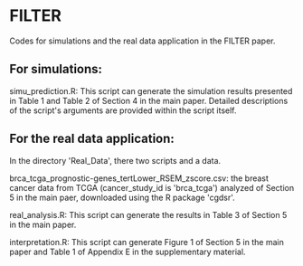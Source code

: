# FILTER
Codes for simulations and the real data application in the FILTER paper.

## For simulations:
simu_prediction.R: This script can generate the simulation results presented in Table 1 and Table 2 of Section 4 in the main paper. Detailed descriptions of the script's arguments are provided within the script itself.

## For the real data application: 

In the directory 'Real_Data', there two scripts and a data.

brca_tcga_prognostic-genes_tertLower_RSEM_zscore.csv: the breast cancer data from TCGA (cancer_study_id is 'brca_tcga') analyzed of Section 5 in the main paer, downloaded using the R package 'cgdsr'.

real_analysis.R: This script can generate the results in Table 3 of Section 5 in the main paper.

interpretation.R: This script can generate Figure 1 of Section 5 in the main paper and Table 1 of Appendix E in the supplementary material.
